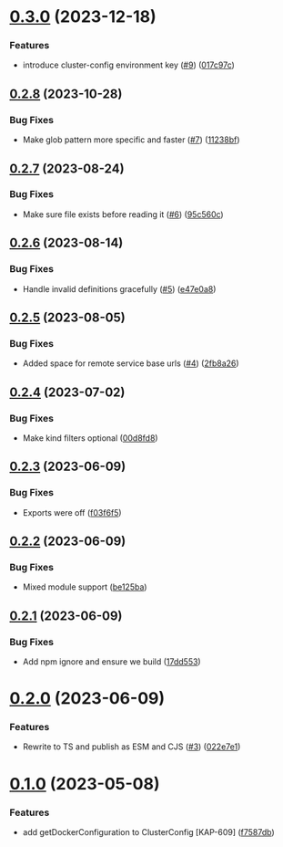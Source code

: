 # [0.3.0](https://github.com/kapetacom/local-cluster-config/compare/v0.2.8...v0.3.0) (2023-12-18)


### Features

* introduce cluster-config environment key ([#9](https://github.com/kapetacom/local-cluster-config/issues/9)) ([017c97c](https://github.com/kapetacom/local-cluster-config/commit/017c97ceb58c1247873501fb955bb2e7ed4c176c))

## [0.2.8](https://github.com/kapetacom/local-cluster-config/compare/v0.2.7...v0.2.8) (2023-10-28)


### Bug Fixes

* Make glob pattern more specific and faster ([#7](https://github.com/kapetacom/local-cluster-config/issues/7)) ([11238bf](https://github.com/kapetacom/local-cluster-config/commit/11238bfd1f0810f3e665e6df33ef8cbee275a3fa))

## [0.2.7](https://github.com/kapetacom/local-cluster-config/compare/v0.2.6...v0.2.7) (2023-08-24)


### Bug Fixes

* Make sure file exists before reading it ([#6](https://github.com/kapetacom/local-cluster-config/issues/6)) ([95c560c](https://github.com/kapetacom/local-cluster-config/commit/95c560cb5dfb8ac038d9e10b463cbca23082fea2))

## [0.2.6](https://github.com/kapetacom/local-cluster-config/compare/v0.2.5...v0.2.6) (2023-08-14)


### Bug Fixes

* Handle invalid definitions gracefully ([#5](https://github.com/kapetacom/local-cluster-config/issues/5)) ([e47e0a8](https://github.com/kapetacom/local-cluster-config/commit/e47e0a85580d6735cb6802ff72b425f1b231e3a7))

## [0.2.5](https://github.com/kapetacom/local-cluster-config/compare/v0.2.4...v0.2.5) (2023-08-05)


### Bug Fixes

* Added space for remote service base urls ([#4](https://github.com/kapetacom/local-cluster-config/issues/4)) ([2fb8a26](https://github.com/kapetacom/local-cluster-config/commit/2fb8a264ca998bda53262e36e917be30e41b4f5f))

## [0.2.4](https://github.com/kapetacom/local-cluster-config/compare/v0.2.3...v0.2.4) (2023-07-02)


### Bug Fixes

* Make kind filters optional ([00d8fd8](https://github.com/kapetacom/local-cluster-config/commit/00d8fd82bb4f24a99435a87ea96a37eb6d11d14d))

## [0.2.3](https://github.com/kapetacom/local-cluster-config/compare/v0.2.2...v0.2.3) (2023-06-09)


### Bug Fixes

* Exports were off ([f03f6f5](https://github.com/kapetacom/local-cluster-config/commit/f03f6f51aabc63fe65e1a2e27aff3da52ca93400))

## [0.2.2](https://github.com/kapetacom/local-cluster-config/compare/v0.2.1...v0.2.2) (2023-06-09)


### Bug Fixes

* Mixed module support ([be125ba](https://github.com/kapetacom/local-cluster-config/commit/be125ba89aacba0fe3b81c81647842be79895934))

## [0.2.1](https://github.com/kapetacom/local-cluster-config/compare/v0.2.0...v0.2.1) (2023-06-09)


### Bug Fixes

* Add npm ignore and ensure we build ([17dd553](https://github.com/kapetacom/local-cluster-config/commit/17dd5531e4afc31d3f03fc1f3784013c99c30af0))

# [0.2.0](https://github.com/kapetacom/local-cluster-config/compare/v0.1.0...v0.2.0) (2023-06-09)


### Features

* Rewrite to TS and publish as ESM and CJS ([#3](https://github.com/kapetacom/local-cluster-config/issues/3)) ([022e7e1](https://github.com/kapetacom/local-cluster-config/commit/022e7e15303dda34fa10e66b0d44726870ac9ee4))

# [0.1.0](https://github.com/kapetacom/local-cluster-config/compare/v0.0.23...v0.1.0) (2023-05-08)

### Features

-   add getDockerConfiguration to ClusterConfig [KAP-609] ([f7587db](https://github.com/kapetacom/local-cluster-config/commit/f7587db0b15557a56f94bff021b75bf9539724a5))

